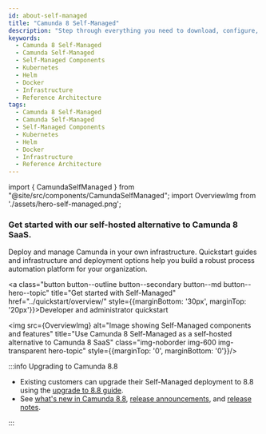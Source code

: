 ```yaml
---
id: about-self-managed
title: "Camunda 8 Self-Managed"
description: "Step through everything you need to download, configure, and work with components of Camunda 8 Self-Managed, a self-hosted alternative to using Camunda 8 SaaS."
keywords:
  - Camunda 8 Self-Managed
  - Camunda Self-Managed
  - Self-Managed Components
  - Kubernetes
  - Helm
  - Docker
  - Infrastructure
  - Reference Architecture
tags:
  - Camunda 8 Self-Managed
  - Camunda Self-Managed
  - Self-Managed Components
  - Kubernetes
  - Helm
  - Docker
  - Infrastructure
  - Reference Architecture
---
```


import { CamundaSelfManaged } from "@site/src/components/CamundaSelfManaged";
import OverviewImg from './assets/hero-self-managed.png';

<h3 class="subheading">Get started with our self-hosted alternative to Camunda 8 SaaS.</h3>

<div class="double-column-container" style={{marginBottom: '50px'}}>
<div class="double-column-left"  style={{marginRight: '50px', flex: '1.35'}}>

Deploy and manage Camunda in your own infrastructure. Quickstart guides and infrastructure and deployment options help you build a robust process automation platform for your organization.

<a class="button button--outline button--secondary button--md button--hero--topic" title="Get started with Self-Managed" href="../quickstart/overview/" style={{marginBottom: '30px', marginTop: '20px'}}>Developer and administrator quickstart</a>

</div>
<div class="double-column-right" style={{flex: '1'}}>

<img src={OverviewImg} alt="Image showing Self-Managed components and features" title="Use Camunda 8 Self-Managed as a self-hosted alternative to Camunda 8 SaaS" class="img-noborder img-600 img-transparent hero-topic" style={{marginTop: '0', marginBottom: '0'}}/>

</div>
</div>

:::info Upgrading to Camunda 8.8

- Existing customers can upgrade their Self-Managed deployment to 8.8 using the [upgrade to 8.8 guide](/self-managed/update/administrators/overview.md).
- See [what's new in Camunda 8.8](/components/whats-new-in-88.md), [release announcements](/reference/announcements-release-notes/880/880-announcements.md), and [release notes](/reference/announcements-release-notes/880/880-release-notes.md).

:::

<CamundaSelfManaged/>
